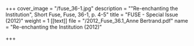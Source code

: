 +++
cover_image = "/fuse_36-1.jpg"
description = "\"Re-enchanting the Institution\", Short Fuse, Fuse, 36-1, p. 4-5"
title = "FUSE - Special Issue (2012)"
weight = 1
[[text]]
file = "/2012_Fuse_36.1_Anne Bertrand.pdf"
name = "Re-enchanting the Institution (2012)"

+++
